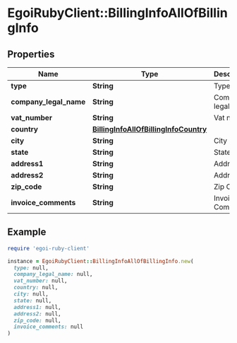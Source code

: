 # EgoiRubyClient::BillingInfoAllOfBillingInfo

## Properties

| Name | Type | Description | Notes |
| ---- | ---- | ----------- | ----- |
| **type** | **String** | Type billing | [optional] |
| **company_legal_name** | **String** | Company legal name | [optional] |
| **vat_number** | **String** | Vat number | [optional] |
| **country** | [**BillingInfoAllOfBillingInfoCountry**](BillingInfoAllOfBillingInfoCountry.md) |  | [optional] |
| **city** | **String** | City | [optional] |
| **state** | **String** | State | [optional] |
| **address1** | **String** | Address 1 | [optional] |
| **address2** | **String** | Address 2 | [optional] |
| **zip_code** | **String** | Zip Code | [optional] |
| **invoice_comments** | **String** | Invoice Comments | [optional] |

## Example

```ruby
require 'egoi-ruby-client'

instance = EgoiRubyClient::BillingInfoAllOfBillingInfo.new(
  type: null,
  company_legal_name: null,
  vat_number: null,
  country: null,
  city: null,
  state: null,
  address1: null,
  address2: null,
  zip_code: null,
  invoice_comments: null
)
```

